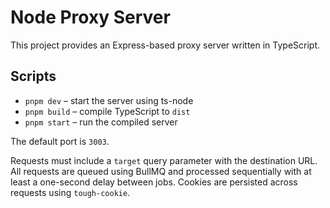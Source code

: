 # Node Proxy Server

This project provides an Express-based proxy server written in TypeScript.

## Scripts

- `pnpm dev` – start the server using ts-node
- `pnpm build` – compile TypeScript to `dist`
- `pnpm start` – run the compiled server

The default port is `3003`.

Requests must include a `target` query parameter with the destination URL. All requests are queued using BullMQ and processed sequentially with at least a one-second delay between jobs.
Cookies are persisted across requests using `tough-cookie`.
